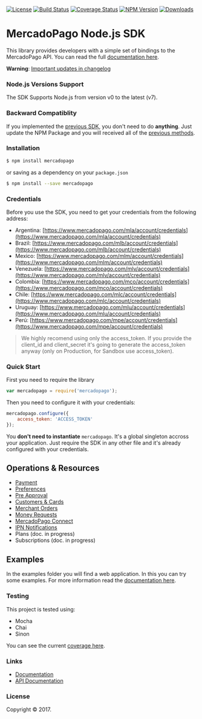 [![License](https://img.shields.io/badge/license-MIT-lightgrey.svg?style=flat)](https://github.com/mercadopago/px-nodejs)
[![Build Status](https://img.shields.io/travis/mercadopago/px-nodejs/master.svg)](https://travis-ci.org/mercadopago/px-nodejs)
[![Coverage Status](https://coveralls.io/repos/github/mercadopago/px-nodejs/badge.svg?branch=master)](https://coveralls.io/github/mercadopago/px-nodejs?branch=master)
[![NPM Version](https://img.shields.io/npm/v/mercadopago.svg)](http://npmjs.com/package/mercadopago)
[![Downloads](https://img.shields.io/npm/dt/mercadopago.svg)](http://npmjs.com/package/mercadopago)
 
# MercadoPago Node.js SDK

This library provides developers with a simple set of bindings to the MercadoPago API. You can read the full [documentation here](https://github.com/mercadopago/px-nodejs/wiki).


**Warning**: [Important updates in changelog](CHANGELOG.MD)

### Node.js Versions Support

The SDK Supports Node.js from version v0 to the latest (v7).

### Backward Compatiblity

If you implemented the [previous SDK](https://github.com/mercadopago/sdk-nodejs), you don't need to do **anything**. Just update the NPM Package and you will received all of the [previous methods](https://github.com/mercadopago/px-nodejs/wiki/Backward-Compatibility).

### Installation

```sh
$ npm install mercadopago
```

or saving as a dependency on your `package.json`

```sh
$ npm install --save mercadopago
```

### Credentials

Before you use the SDK, you need to get your credentials from the following address:

* Argentina: [https://www.mercadopago.com/mla/account/credentials](https://www.mercadopago.com/mla/account/credentials)
* Brazil: [https://www.mercadopago.com/mlb/account/credentials](https://www.mercadopago.com/mlb/account/credentials)
* Mexico: [https://www.mercadopago.com/mlm/account/credentials](https://www.mercadopago.com/mlm/account/credentials)
* Venezuela: [https://www.mercadopago.com/mlv/account/credentials](https://www.mercadopago.com/mlv/account/credentials)
* Colombia: [https://www.mercadopago.com/mco/account/credentials](https://www.mercadopago.com/mco/account/credentials)
* Chile: [https://www.mercadopago.com/mlc/account/credentials](https://www.mercadopago.com/mlc/account/credentials)
* Uruguay: [https://www.mercadopago.com/mlu/account/credentials](https://www.mercadopago.com/mlu/account/credentials)
* Perú: [https://www.mercadopago.com/mpe/account/credentials](https://www.mercadopago.com/mpe/account/credentials)

> We highly recomend using only the access_token. If you provide the client_id and client_secret it's going to generate the access_token anyway (only on Production, for Sandbox use access_token).

### Quick Start

First you need to require the library

```javascript
var mercadopago = require('mercadopago');
```

Then you need to configure it with your credentials:

```javascript
mercadopago.configure({
    access_token: 'ACCESS_TOKEN'
});
```

You **don't need to instantiate** `mercadopago`. It's a global singleton accross your application. Just require the SDK in any other file and it's already configured with your credentials.

## Operations & Resources

* [Payment](https://github.com/mercadopago/px-nodejs/wiki/Payment)
* [Preferences](https://github.com/mercadopago/px-nodejs/wiki/Preferences)
* [Pre Approval](https://github.com/mercadopago/px-nodejs/wiki/Pre-Approval)
* [Customers & Cards](https://github.com/mercadopago/px-nodejs/wiki/Customers-&-Cards)
* [Merchant Orders](https://github.com/mercadopago/px-nodejs/wiki/Merchant-Orders)
* [Money Requests](https://github.com/mercadopago/px-nodejs/wiki/Money-Requests)
* [MercadoPago Connect](https://github.com/mercadopago/px-nodejs/wiki/MercadoPago-Connect)
* [IPN Notifications](https://github.com/mercadopago/px-nodejs/wiki/IPN-Notifications)
* Plans (doc. in progress)
* Subscriptions (doc. in progress)

## Examples

In the examples folder you will find a web application. In this you can try some examples. For more information read the [documentation here](https://github.com/mercadopago/px-nodejs/tree/master/examples).

### Testing

This project is tested using:

- Mocha
- Chai
- Sinon

You can see the current [coverage here](https://coveralls.io/github/mercadopago/dx-nodejs?branch=master).

### Links
* [Documentation](https://github.com/mercadopago/px-nodejs/wiki)
* [API Documentation](http://developers.mercadopago.com)

### License

Copyright © 2017.

